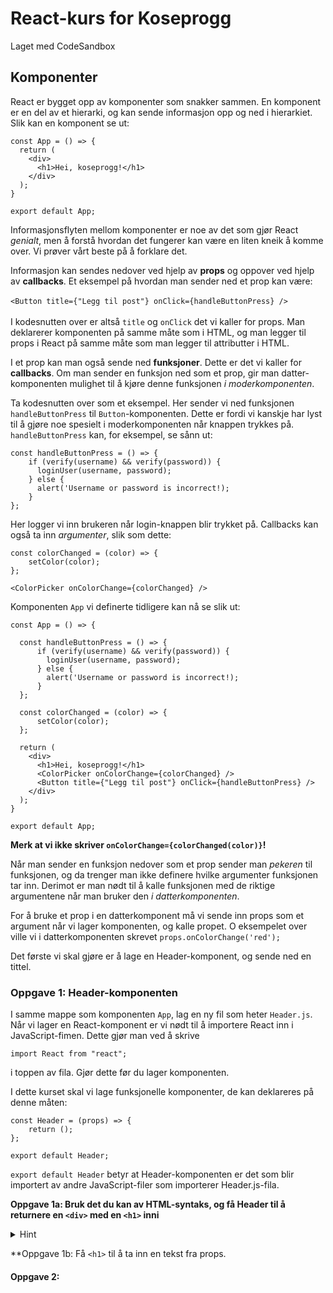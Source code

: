 # React-kurs for Koseprogg
Laget med CodeSandbox

## Komponenter
React er bygget opp av komponenter som snakker sammen. En komponent er en del av et hierarki, og kan sende informasjon opp og ned i hierarkiet. Slik kan en komponent se ut:

```
const App = () => {
  return (
    <div>
      <h1>Hei, koseprogg!</h1>
    </div>
  );
}

export default App;
```

Informasjonsflyten mellom komponenter er noe av det som gjør React *genialt*, men å forstå hvordan det fungerer kan være en liten kneik å komme over. Vi prøver vårt beste på å forklare det. 

Informasjon kan sendes nedover ved hjelp av **props** og oppover ved hjelp av **callbacks**. 
Et eksempel på hvordan man sender ned et prop kan være:\
\
`<Button title={"Legg til post"} onClick={handleButtonPress} />` \
\
I kodesnutten over er altså `title` og `onClick` det vi kaller for props. Man deklarerer komponenten på samme måte som i HTML, og man legger til props i React på samme måte som man legger til attributter i HTML. 

I et prop kan man også sende ned **funksjoner**. Dette er det vi kaller for **callbacks**. Om man sender en funksjon ned som et prop, gir man datter-komponenten mulighet til å kjøre denne funksjonen *i moderkomponenten*. 

Ta kodesnutten over som et eksempel. Her sender vi ned funksjonen `handleButtonPress` til `Button`-komponenten. Dette er fordi vi kanskje har lyst til å gjøre noe spesielt i moderkomponenten når knappen trykkes på. `handleButtonPress` kan, for eksempel, se sånn ut:

```
const handleButtonPress = () => {
    if (verify(username) && verify(password)) {
      loginUser(username, password);
    } else {
      alert('Username or password is incorrect!);
    }
};
```

Her logger vi inn brukeren når login-knappen blir trykket på. Callbacks kan også ta inn *argumenter*, slik som dette:

```
const colorChanged = (color) => {
    setColor(color);
};

<ColorPicker onColorChange={colorChanged} />
```

Komponenten `App` vi definerte tidligere kan nå se slik ut:

```
const App = () => {

  const handleButtonPress = () => {
      if (verify(username) && verify(password)) {
        loginUser(username, password);
      } else {
        alert('Username or password is incorrect!);
      }
  };

  const colorChanged = (color) => {
      setColor(color);
  };

  return (
    <div>
      <h1>Hei, koseprogg!</h1>
      <ColorPicker onColorChange={colorChanged} />
      <Button title={"Legg til post"} onClick={handleButtonPress} />
    </div>
  );
}

export default App;
```

**Merk at vi ikke skriver `onColorChange={colorChanged(color)}`!** 

Når man sender en funksjon nedover som et prop sender man *pekeren* til funksjonen, og da trenger man ikke definere hvilke argumenter funksjonen tar inn. Derimot er man nødt til å kalle funksjonen med de riktige argumentene når man bruker den *i datterkomponenten*.

For å bruke et prop i en datterkomponent må vi sende inn props som et argument når vi lager komponenten, og kalle propet. O eksempelet over ville vi i datterkomponenten skrevet `props.onColorChange('red');`

Det første vi skal gjøre er å lage en Header-komponent, og sende ned en tittel. 

### Oppgave 1: Header-komponenten
I samme mappe som komponenten `App`, lag en ny fil som heter `Header.js`.
Når vi lager en React-komponent er vi nødt til å importere React inn i JavaScript-fimen. Dette gjør man ved å skrive

```
import React from "react";
```

i toppen av fila. Gjør dette før du lager komponenten.

I dette kurset skal vi lage funksjonelle komponenter, de kan deklareres på denne måten:

```
const Header = (props) => {
    return ();
};

export default Header;
```

`export default Header` betyr at Header-komponenten er det som blir importert av andre JavaScript-filer som importerer Header.js-fila. 


**Oppgave 1a: Bruk det du kan av HTML-syntaks, og få Header til å returnere en `<div>` med en `<h1>` inni**
<details>
  <summary>Hint</summary>
  
  ```
  const Header = (props) => {
    return (
        <div>
            ...
        </div>
    );
  };
  ```
</details>

**Oppgave 1b: Få `<h1>` til å ta inn en tekst fra props.
    
#### Oppgave 2: 
